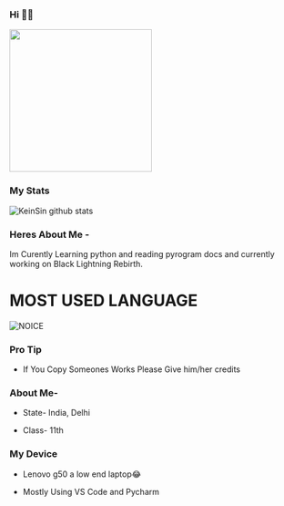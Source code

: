 ### Hi 👋👋

<img align='centre' src='https://media1.tenor.com/images/73c30c771d758437b67f727452b73f4e/tenor.gif' width='250"'>

### My Stats
![KeinSin github stats](https://github-readme-stats.vercel.app/api?username=KeinShin&show_icons=true&theme=midnight-purple)

### Heres About Me -

Im Curently Learning python and reading pyrogram docs and currently working on Black Lightning Rebirth.


# MOST USED LANGUAGE

![NOICE](https://github-readme-stats.vercel.app/api/top-langs/?username=KeinShin&theme=midnight-purple)


### Pro Tip

- If You Copy Someones Works Please Give him/her credits

### About Me-

- State- India, Delhi

- Class- 11th


### My Device

- Lenovo g50 a low end laptop😂

- Mostly Using VS Code and Pycharm




